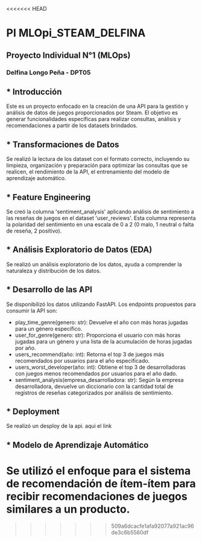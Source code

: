 <<<<<<< HEAD
# **PI MLOpi_STEAM_DELFINA**

## **Proyecto Individual N°1 (MLOps)**  
### Delfina Longo Peña - DPT05

## * Introducción
Este es un proyecto enfocado en la creación de una API para la gestión y análisis de datos de juegos proporcionados por Steam. El objetivo es generar funcionalidades específicas para realizar consultas, análisis y recomendaciones a partir de los datasets brindados.

## * Transformaciones de Datos
Se realizó la lectura de los dataset con el formato correcto, incluyendo su limpieza, organización y preparación para optimizar las  consultas que se realicen, el rendimiento de la API, el entrenamiento del modelo de aprendizaje automático.

## * Feature Engineering
Se creó la columna 'sentiment_analysis' aplicando análisis de sentimiento a las reseñas de juegos en el dataset 'user_reviews'. Esta columna representa la polaridad del sentimiento en una escala de 0 a 2 (0 malo, 1 neutral o falta de reseña, 2 positivo).

## * Análisis Exploratorio de Datos (EDA)
Se realizó un análisis exploratorio de los datos, ayuda a comprender la naturaleza y distribución de los datos.

## * Desarrollo de las API
Se disponibilizó los datos utilizando FastAPI. Los endpoints propuestos para consumir la API son:

- play_time_genre(genero: str): Devuelve el año con más horas jugadas para un género específico.
- user_for_genre(genero: str): Proporciona el usuario con más horas jugadas para un género y una lista de la acumulación de horas jugadas por año.
- users_recommend(año: int): Retorna el top 3 de juegos más recomendados por usuarios para el año especificado.
- users_worst_developer(año: int): Obtiene el top 3 de desarrolladoras con juegos menos recomendados por usuarios para el año dado.
- sentiment_analysis(empresa_desarrolladora: str): Según la empresa desarrolladora, devuelve un diccionario con la cantidad total de registros de reseñas categorizados por análisis de sentimiento.

## * Deployment
Se realizó un desploy de la api. aqui el link

## * Modelo de Aprendizaje Automático
Se utilizó el enfoque para el sistema de recomendación de ítem-ítem para recibir recomendaciones de juegos similares a un producto.
=======

>>>>>>> 509a6dcacfe1afa92077a921ac96de3c6b5560df
